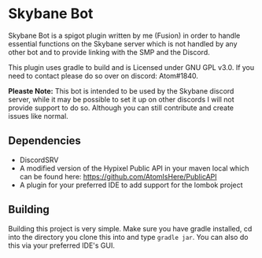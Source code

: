# Skybane Bot
Skybane Bot is a spigot plugin written by me (Fusion) in order to handle essential functions on the Skybane server which is not handled by any other bot and to provide linking with the SMP and the Discord.

This plugin uses gradle to build and is Licensed under GNU GPL v3.0. If you need to contact please do so over on discord: Atom#1840.

**Pleaste Note:** This bot is intended to be used by the Skybane discord server, while it may be possible to set it up on other discords I will not provide support to do so. Although you can still contribute and create issues like normal.

## Dependencies
* DiscordSRV
* A modified version of the Hypixel Public API in your maven local which can be found here: https://github.com/AtomIsHere/PublicAPI
* A plugin for your preferred IDE to add support for the lombok project

## Building
Building this project is very simple. Make sure you have gradle installed, cd into the directory you clone this into and type `gradle jar`. You can also do this via your preferred IDE's GUI.